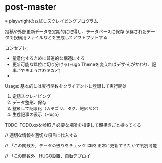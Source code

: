 # post-master

※ playwrightのお試しスクレイピングプログラム

投稿や外部更新データを定期的に取得し、データベースに保存
保存されたデータで投稿用ファイルなどを生成してアウトプットする


コンセプト:
- 量産化するために普遍的な構造にする
- 更新可能な単位に切り分ける(Hugo Themeを変えればデザ‐んがかわり、記事ができようされるなど)
- 


Usage: 
基本的には実行関数をクライアントに登録して実行開始

1. 定期スクレイピング
2. データ整形、保存
3. 整形して記事化（カテゴリ、タグ、地図など）
4. 生成記事の表示（Hugo）


TODO:
TODO.goを参照
//  必要な場所を指定して親構造ごと持ってくる

//  適切な情報を適切な項目に代入する

//  「この関数外」データの被りをチェック DBを正常に更新できたかで判別可能

//  「この関数外」HUGO設置、自動デプロイ